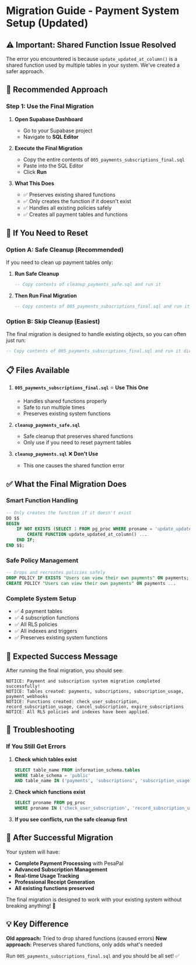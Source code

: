 # Migration Guide - Payment System Setup (Updated)

## ⚠️ Important: Shared Function Issue Resolved

The error you encountered is because `update_updated_at_column()` is a shared function used by multiple tables in your system. We've created a safer approach.

## 🚀 Recommended Approach

### Step 1: Use the Final Migration

1. **Open Supabase Dashboard**
   - Go to your Supabase project
   - Navigate to **SQL Editor**

2. **Execute the Final Migration**
   - Copy the entire contents of `005_payments_subscriptions_final.sql`
   - Paste into the SQL Editor
   - Click **Run**

3. **What This Does**
   - ✅ Preserves existing shared functions
   - ✅ Only creates the function if it doesn't exist
   - ✅ Handles all existing policies safely
   - ✅ Creates all payment tables and functions

## 🔧 If You Need to Reset

### Option A: Safe Cleanup (Recommended)

If you need to clean up payment tables only:

1. **Run Safe Cleanup**
   ```sql
   -- Copy contents of cleanup_payments_safe.sql and run it
   ```

2. **Then Run Final Migration**
   ```sql
   -- Copy contents of 005_payments_subscriptions_final.sql and run it
   ```

### Option B: Skip Cleanup (Easiest)

The final migration is designed to handle existing objects, so you can often just run:

```sql
-- Copy contents of 005_payments_subscriptions_final.sql and run it directly
```

## 📋 Files Available

1. **`005_payments_subscriptions_final.sql`** ⭐ **Use This One**
   - Handles shared functions properly
   - Safe to run multiple times
   - Preserves existing system functions

2. **`cleanup_payments_safe.sql`** 
   - Safe cleanup that preserves shared functions
   - Only use if you need to reset payment tables

3. **`cleanup_payments.sql`** ❌ **Don't Use**
   - This one causes the shared function error

## ✅ What the Final Migration Does

### Smart Function Handling
```sql
-- Only creates the function if it doesn't exist
DO $$
BEGIN
    IF NOT EXISTS (SELECT 1 FROM pg_proc WHERE proname = 'update_updated_at_column') THEN
        CREATE FUNCTION update_updated_at_column() ...
    END IF;
END $$;
```

### Safe Policy Management
```sql
-- Drops and recreates policies safely
DROP POLICY IF EXISTS "Users can view their own payments" ON payments;
CREATE POLICY "Users can view their own payments" ON payments ...
```

### Complete System Setup
- ✅ 4 payment tables
- ✅ 4 subscription functions  
- ✅ All RLS policies
- ✅ All indexes and triggers
- ✅ Preserves existing system functions

## 🎯 Expected Success Message

After running the final migration, you should see:

```
NOTICE: Payment and subscription system migration completed successfully!
NOTICE: Tables created: payments, subscriptions, subscription_usage, payment_webhooks
NOTICE: Functions created: check_user_subscription, record_subscription_usage, cancel_subscription, expire_subscriptions
NOTICE: All RLS policies and indexes have been applied.
```

## 🚨 Troubleshooting

### If You Still Get Errors

1. **Check which tables exist**
   ```sql
   SELECT table_name FROM information_schema.tables 
   WHERE table_schema = 'public' 
   AND table_name IN ('payments', 'subscriptions', 'subscription_usage', 'payment_webhooks');
   ```

2. **Check which functions exist**
   ```sql
   SELECT proname FROM pg_proc 
   WHERE proname IN ('check_user_subscription', 'record_subscription_usage', 'cancel_subscription', 'expire_subscriptions');
   ```

3. **If you see conflicts, run the safe cleanup first**

## 🎉 After Successful Migration

Your system will have:

- **Complete Payment Processing** with PesaPal
- **Advanced Subscription Management** 
- **Real-time Usage Tracking**
- **Professional Receipt Generation**
- **All existing functions preserved**

The final migration is designed to work with your existing system without breaking anything! 🚀

## 💡 Key Difference

**Old approach:** Tried to drop shared functions (caused errors)
**New approach:** Preserves shared functions, only adds what's needed

Run `005_payments_subscriptions_final.sql` and you should be all set! ✅
